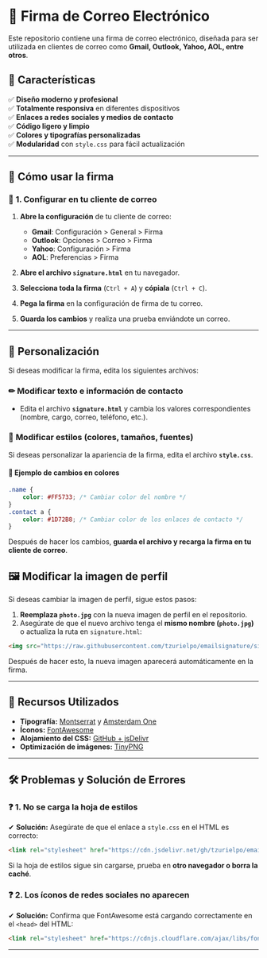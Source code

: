 # 📩 Firma de Correo Electrónico

Este repositorio contiene una firma de correo electrónico, 
diseñada para ser utilizada en clientes de correo como **Gmail, Outlook, Yahoo, AOL, entre otros**. 

## 📌 Características

✅ **Diseño moderno y profesional**  
✅ **Totalmente responsiva** en diferentes dispositivos  
✅ **Enlaces a redes sociales y medios de contacto**  
✅ **Código ligero y limpio**  
✅ **Colores y tipografías personalizadas**  
✅ **Modularidad** con `style.css` para fácil actualización  

---

## 🚀 **Cómo usar la firma**
### 📧 **1. Configurar en tu cliente de correo**
1. **Abre la configuración** de tu cliente de correo:
   - **Gmail**: Configuración > General > Firma  
   - **Outlook**: Opciones > Correo > Firma  
   - **Yahoo**: Configuración > Firma  
   - **AOL**: Preferencias > Firma  

2. **Abre el archivo `signature.html`** en tu navegador.

3. **Selecciona toda la firma** (`Ctrl + A`) y **cópiala** (`Ctrl + C`).

4. **Pega la firma** en la configuración de firma de tu correo.

5. **Guarda los cambios** y realiza una prueba enviándote un correo.

---

## 🎨 **Personalización**
Si deseas modificar la firma, edita los siguientes archivos:

### ✏ **Modificar texto e información de contacto**
- Edita el archivo **`signature.html`** y cambia los valores correspondientes (nombre, cargo, correo, teléfono, etc.).

### 🎨 **Modificar estilos (colores, tamaños, fuentes)**
Si deseas personalizar la apariencia de la firma, edita el archivo **`style.css`**.

#### 🔹 **Ejemplo de cambios en colores**
```css
.name {
    color: #FF5733; /* Cambiar color del nombre */
}
.contact a {
    color: #1D72B8; /* Cambiar color de los enlaces de contacto */
}
```

Después de hacer los cambios, **guarda el archivo y recarga la firma en tu cliente de correo**.

## 🖼 **Modificar la imagen de perfil**
Si deseas cambiar la imagen de perfil, sigue estos pasos:

1. **Reemplaza `photo.jpg`** con la nueva imagen de perfil en el repositorio.  
2. Asegúrate de que el nuevo archivo tenga el **mismo nombre (`photo.jpg`)** o actualiza la ruta en `signature.html`:  

```html
<img src="https://raw.githubusercontent.com/tzurielpo/emailsignature/signature/photo.jpg" alt="Tzuriel Plata">
```

Después de hacer esto, la nueva imagen aparecerá automáticamente en la firma.

---

## 🔗 **Recursos Utilizados**
- **Tipografía:** [Montserrat](https://fonts.google.com/specimen/Montserrat) y [Amsterdam One](https://www.creativefabrica.com/)  
- **Íconos:** [FontAwesome](https://cdnjs.cloudflare.com/ajax/libs/font-awesome/6.5.1/css/all.min.css)  
- **Alojamiento del CSS:** [GitHub + jsDelivr](https://cdn.jsdelivr.net/)  
- **Optimización de imágenes:** [TinyPNG](https://tinypng.com/)  

---

## 🛠 **Problemas y Solución de Errores**
### ❓ **1. No se carga la hoja de estilos**
✔ **Solución:** Asegúrate de que el enlace a `style.css` en el HTML es correcto:
```html
<link rel="stylesheet" href="https://cdn.jsdelivr.net/gh/tzurielpo/emailsignature@main/style.css">
```
Si la hoja de estilos sigue sin cargarse, prueba en **otro navegador o borra la caché**.

### ❓ **2. Los íconos de redes sociales no aparecen**
✔ **Solución:** Confirma que FontAwesome está cargando correctamente en el `<head>` del HTML:
```html
<link rel="stylesheet" href="https://cdnjs.cloudflare.com/ajax/libs/font-awesome/6.5.1/css/all.min.css">
```

---
